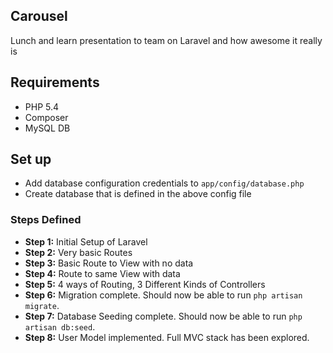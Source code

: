 ## Carousel

Lunch and learn presentation to team on Laravel and how awesome it really is

## Requirements

* PHP 5.4
* Composer
* MySQL DB

## Set up

* Add database configuration credentials to `app/config/database.php`
* Create database that is defined in the above config file

### Steps Defined

* **Step 1:** Initial Setup of Laravel
* **Step 2:** Very basic Routes
* **Step 3:** Basic Route to View with no data
* **Step 4:** Route to same View with data
* **Step 5:** 4 ways of Routing, 3 Different Kinds of Controllers
* **Step 6:** Migration complete. Should now be able to run `php artisan migrate`.
* **Step 7:** Database Seeding complete. Should now be able to run `php artisan db:seed`.
* **Step 8:** User Model implemented. Full MVC stack has been explored.